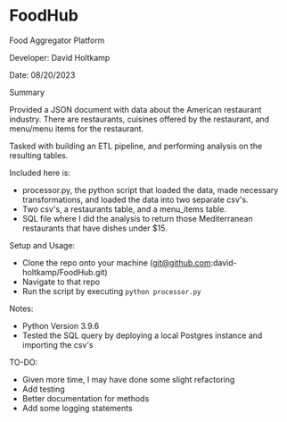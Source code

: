 # FoodHub
Food Aggregator Platform

Developer: David Holtkamp

Date: 08/20/2023

Summary 

Provided a JSON document with data about the American restaurant industry. There are restaurants, cuisines offered by the restaurant, and menu/menu items for the restaurant. 

Tasked with building an ETL pipeline, and performing analysis on the resulting tables. 

Included here is:
- processor.py, the python script that loaded the data, made necessary transformations, and loaded the data into two separate csv's. 
- Two csv's, a restaurants table, and a menu_items table.
- SQL file where I did the analysis to return those Mediterranean restaurants that have dishes under $15.

Setup and Usage: 
- Clone the repo onto your machine (git@github.com:david-holtkamp/FoodHub.git)
- Navigate to that repo
- Run the script by executing `python processor.py`

Notes: 
- Python Version 3.9.6
- Tested the SQL query by deploying a local Postgres instance and importing the csv's

TO-DO: 
- Given more time, I may have done some slight refactoring
- Add testing
- Better documentation for methods
- Add some logging statements

